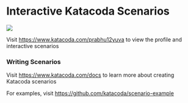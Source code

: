 # Interactive Katacoda Scenarios

[![](http://shields.katacoda.com/katacoda/prabhu12yuva/count.svg)](https://www.katacoda.com/prabhu12yuva "Get your profile on Katacoda.com")

Visit https://www.katacoda.com/prabhu12yuva to view the profile and interactive scenarios

### Writing Scenarios
Visit https://www.katacoda.com/docs to learn more about creating Katacoda scenarios

For examples, visit https://github.com/katacoda/scenario-example
